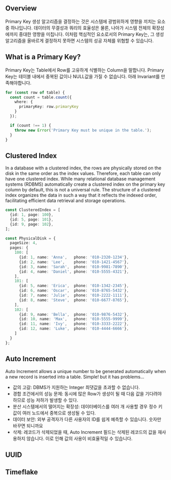 ## Overview
Primary Key 생성 알고리즘을 결정하는 것은 시스템에 광범위하게 영향을 끼치는 요소 중 하나입니다. 데이터의 무결성과 쿼리의 효율성은 물론, 나아가 시스템 전체의 확장성에까지 중대한 영향을 미칩니다. 이처럼 핵심적인 요소로서의 Primary Key는, 그 생성 알고리즘을 올바르게 결정하지 못하면 시스템의 성공 자체를 위협할 수 있습니다.

## What is a Primary Key?
Primary Key는 Table에서 Row를 고유하게 식별하는 Column을 말합니다. Primary Key는 테이블 내에서 중복된 값이나 NULL값을 가질 수 없습니다.
아래 Invariant를 만족해야합니다.
```ts
for (const row of table) {
  const count = table.count({
    where: {
      primaryKey: row.primaryKey
    }
  });

  if (count !== 1) {
    throw new Error('Primary Key must be unique in the table.');
  }
}
```
## Clustered Index
In a database with a clustered index, the rows are physically stored on the disk in the same order as the index values. Therefore, each table can only have one clustered index. While many relational database management systems (RDBMS) automatically create a clustered index on the primary key column by default, this is not a universal rule. The structure of a clustered index organizes the data in such a way that it reflects the indexed order, facilitating efficient data retrieval and storage operations.
```ts
const ClusteredIndex = [
  {id: 1, page: 100},
  {id: 5, page: 101},
  {id: 9, page: 102},
];

const PhysicalDisk = {
  pageSize: 4,
  pages: {
    100: [
      {id: 1, name: 'Anna',   phone: '010-2320-1234'},
      {id: 2, name: 'Lee',    phone: '010-1421-4567'},
      {id: 3, name: 'Sarah',  phone: '010-9981-7890'},
      {id: 4, name: 'Daniel', phone: '010-5555-4321'},  
    ],
    101: [
      {id: 5, name: 'Erica',  phone: '010-1342-2345'},
      {id: 6, name: 'Oscar',  phone: '010-8765-5432'},
      {id: 7, name: 'Julie',  phone: '010-2222-1111'},
      {id: 8, name: 'Steve',  phone: '010-6677-8765'},  
    ],
    102: [
      {id: 9, name: 'Bella',  phone: '010-9876-5432'},
      {id: 10, name: 'Max',   phone: '010-5555-9999'},
      {id: 11, name: 'Ivy',   phone: '010-3333-2222'},
      {id: 12, name: 'Luke',  phone: '010-4444-6666'},  
    ]
  }
};
```

## Auto Increment 
Auto Increment allows a unique number to be generated automatically when a new record is inserted into a table. Simple! but it has problems...
- 값의 고갈: DBMS가 지원하는 Integer 최댓값을 초과할 수 없습니다.
- 경합 조건에서의 성능 문제: 동시에 많은 Row가 생성이 될 때 다음 값을 기다려야 하므로 성능 저하가 발생할 수 있다.
- 분산 시스템에서의 떨어지는 확장성: 데이터베이스를 여러 개 사용할 경우 정수 키값이 여러 노드에서 중복으로 생성될 수 있다.
- 데이터 보안: 외부 공격자가 다른 사용자의 ID를 쉽게 예측할 수 있습니다. 숫자만 바꾸면 되니까요
- 삭제: 레코드가 삭제되었을 때, Auto Increment 필드는 삭제된 레코드의 값을 재사용하지 않습니다. 이로 인해 값의 사용이 비효율적일 수 있습니다.

## UUID

## Timeflake